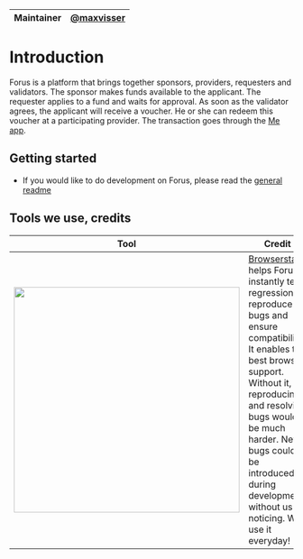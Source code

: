 Maintainer | [@maxvisser](https://github.com/maxvisser)
--- | ---

# Introduction
Forus is a platform that brings together sponsors, providers, requesters and validators. The sponsor makes funds available to the applicant. The requester applies to a fund and waits for approval. As soon as the validator agrees, the applicant will receive a voucher. He or she can redeem this voucher at a participating provider. The transaction goes through the [Me app](https://github.com/teamforus/me).

## Getting started
* If you would like to do development on Forus, please read the [general readme](https://github.com/teamforus/general/blob/master/README.md#development)

## Tools we use, credits
| Tool | Credit | 
| --- | --- |
| <a href="https://browserstack.com" target="_blank" ><img src="https://www.browserstack.com/images/layout/browserstack-logo-600x315.png" width="400" /></a> | [Browserstack](https://browserstack.com) helps Forus instantly test regressions, reproduce bugs and ensure compatibility. It enables the best browser support. Without it, reproducing and resolving bugs would be much harder. New bugs could be introduced during development without us noticing. We use it everyday! |

